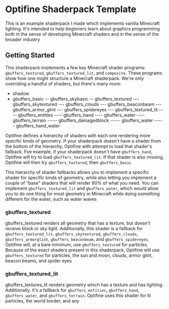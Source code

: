 # Optifine Shaderpack Template

This is an example shaderpack I made which implements vanilla Minecraft lighting. It's intended to help beginners learn about graphics programming both in the sense of developing Minecraft shaders and in the sense of the broader industry

## Getting Started

This shaderpack implements a few key Minecraft shader programs: `gbuffers_textured`, `gbuffers_textured_lit`, and `composite`. These programs show how one might structure a Minecraft shaderpack. We're only overriding a handful of shaders, but there's many more:

- shadow
- gbuffers_basic
-- gbuffers_skybasic
-- gbuffers_textured
--- gbuffers_skytextured
--- gbuffers_clouds
--- gbuffers_beaconbeam
--- gbuffers_armor_glint
--- gbuffers_spidereyes
--- gbuffers_textured_lit
---- gbuffers_entities
---- gbuffers_hand
---- gbuffers_water
---- gbuffers_terrain
----- gbuffers_damagedblock
----- gbuffers_water
----- gbuffers_hand_water


Optifine defines a hierarchy of shaders with each one rendering more specific kinds of geometry. If your shaderpack doesn't have a shader from the bottom of the hierarchy, Optifine with attempt to load that shader's fallback. Foe example, if your shaderpack doesn't have `gbuffers_hand`, Optifine will try to load `gbuffers_textured_lit`. If that shader is also missing, Optifine will then try `gbuffers_textured`, then `gbuffers_basic`

This hierarchy of shader fallbacks allows you to implement a specific shader for specific kinds of geometry, while also letting you implement a couple of "base" shaders that will render 90% of what you need. You can implement `gbuffers_textured_lit` and `gbuffers_water`, which would allow you to do one thing for most geometry in Minecraft while doing something different for the water, such as water waves

### gbuffers_textured
gbuffers_textured renders all geometry that has a texture, but doesn't receive block or sky light. Additionally, this shader is a fallback for `gbuffers_textured_lit`, `gbuffers_skytextured`, `gbuffers_clouds`, `gbuffers_armorglint`, `gbuffers_beaconbeam`, and `gbuffers_spidereyes`. Optifine will, at a bare minimum, use `gbuffers_textured` for particles. Because of the exact shaders present in this shaderpack, Optifine will use `gbuffers_textured` for particles, the sun and moon, clouds, armor glint, beacon beams, and spider eyes

### gbuffers_textured_lit
gbuffers_textures_lit renders geometry which has a texture and has lighting. Additionally, it's a fallback for `gbuffers_entities`, `gbuffers_hand`, `gbuffers_water`, and `gbuffers_terrain`. Optifine uses this shader for lit particles, the world border, and any